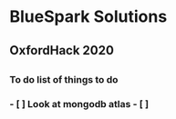 <h1>BlueSpark Solutions</h1>
<h2>OxfordHack 2020<h2>
<h3>To do list of things to do<h3>
- [ ] Look at mongodb atlas
- [ ]  